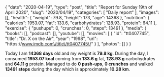 {
    "date": "2020-04-19",
    "type": "post",
    "title": "Report for Sunday 19th of April 2020",
    "slug": "2020\/04\/19",
    "categories": [
        "Daily report"
    ],
    "images": [],
    "health": {
        "weight": 79.8,
        "height": 173,
        "age": 14368
    },
    "nutrition": {
        "calories": 1953.07,
        "fat": 133.6,
        "carbohydrates": 128.93,
        "protein": 64.11
    },
    "exercise": {
        "pushups": 0,
        "crunches": 0,
        "steps": 13491
    },
    "media": {
        "books": [],
        "podcast": [],
        "youtube": [],
        "movies": [
            {
                "id": "tt0407745",
                "title": "Dr. X on the Air",
                "year": "1998",
                "url": "https:\/\/www.imdb.com\/title\/tt0407745\/"
            }
        ],
        "photos": []
    }
}

Today I am <strong>14368 days</strong> old and my weight is <strong>79.8 kg</strong>. During the day, I consumed <strong>1953.07 kcal</strong> coming from <strong>133.6 g</strong> fat, <strong>128.93 g</strong> carbohydrates and <strong>64.11 g</strong> protein. Managed to do <strong>0 push-ups</strong>, <strong>0 crunches</strong> and walked <strong>13491 steps</strong> during the day which is approximately <strong>10.28 km</strong>.